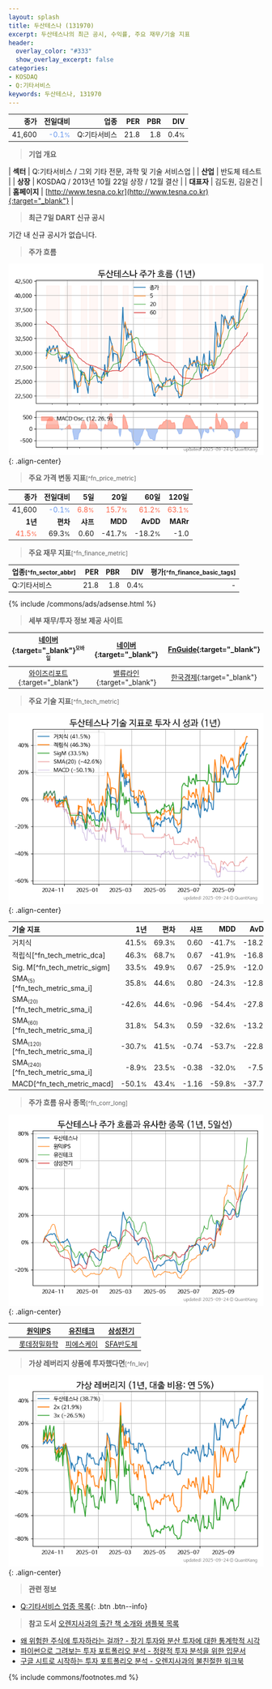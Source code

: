 ```yaml
---
layout: splash
title: 두산테스나 (131970)
excerpt: 두산테스나의 최근 공시, 수익률, 주요 재무/기술 지표
header:
  overlay_color: "#333"
  show_overlay_excerpt: false
categories:
- KOSDAQ
- Q:기타서비스
keywords: 두산테스나, 131970
---
```


| **종가** | **전일대비** | **업종** | **PER** | **PBR** | **DIV** |
| -------: | -----------: | -------: | ------: | ------: | ------: |
| 41,600 | <span style="color: cornflowerblue">-0.1<small>%</small></span> | Q:기타서비스 | 21.8 | 1.8 | 0.4<small>%</small> |

<!-- more -->


> **기업 개요**<a id="company"></a>

| <span style="white-space:nowrap;">**섹터**</span> | Q:기타서비스 / 그외 기타 전문, 과학 및 기술 서비스업 |
| <span style="white-space:nowrap;">**산업**</span> | 반도체 테스트 |
| <span style="white-space:nowrap;">**상장**</span> | KOSDAQ / 2013년 10월 22일 상장 / 12월 결산 |
| <span style="white-space:nowrap;">**대표자**</span> | 김도원, 김윤건 |
| <span style="white-space:nowrap;">**홈페이지**</span> | [http://www.tesna.co.kr](http://www.tesna.co.kr){:target="_blank"} |


> **최근 7일 DART 신규 공시**<a id="dart"></a>

기간 내 신규 공시가 없습니다.


> **주가 흐름**<a id="price"></a>

![131970](/stock/images/131970.png){: .align-center}


> **주요 가격 변동 지표**<small>[^fn_price_metric]</small>

| **종가** | **전일대비** | **5일** | **20일** | **60일** | **120일** |
| -------: | -----------: | ------: | -------: | -------: | --------: |
| 41,600 | <span style="color: cornflowerblue">-0.1<small>%</small></span> | <span style="color: tomato">6.8<small>%</small></span> | <span style="color: tomato">15.7<small>%</small></span> | <span style="color: tomato">61.2<small>%</small></span> | <span style="color: tomato">63.1<small>%</small></span> |
| **1년** | **편차** | **샤프** | **MDD** | **AvDD** | **MARr** |
| <span style="color: tomato">41.5<small>%</small></span> | 69.3<small>%</small> | 0.60 | -41.7<small>%</small> | -18.2<small>%</small> | -1.0 |


> **주요 재무 지표**<small>[^fn_finance_metric]</small>

| **업종**<small>[^fn_sector_abbr]</small> | **PER** | **PBR** | **DIV** | **평가**<small>[^fn_finance_basic_tags]</small> |
| :--------------------------------------- | ------: | ------: | ------: | ----------------------------------------------: |
| Q:기타서비스 | 21.8 | 1.8 | 0.4<small>%</small> | - |



{% include /commons/ads/adsense.html %}

> **세부 재무/투자 정보 제공 사이트**

| [네이버](https://m.stock.naver.com/domestic/stock/131970/finance/summary){:target="_blank"}<sup><small>모바일</small></sup> | [네이버](https://finance.naver.com/item/coinfo.naver?code=131970){:target="_blank"} | [FnGuide](https://comp.fnguide.com/SVO2/ASP/SVD_Invest.asp?gicode=A131970&MenuYn=Y){:target="_blank"} |
| :---: | :---: | :---: |
| [와이즈리포트](https://comp.wisereport.co.kr/company/c1040001.aspx?cmp_cd=131970){:target="_blank"} | [밸류라인](https://www.valueline.co.kr/finance/summary/131970){:target="_blank"} | [한국경제](https://markets.hankyung.com/stock/131970/financial-summary){:target="_blank"} |


> **주요 기술 지표**<small>[^fn_tech_metric]</small>


![131970](/stock/images/131970_tech.png){: .align-center}

| **기술 지표** | **1년** | **편차** | **샤프** | **MDD** | **AvDD** |
| :------------ | ------: | -----------: | -------: | ------: | -------: |
| 거치식 | 41.5<small>%</small> | 69.3<small>%</small> | 0.60 | -41.7<small>%</small> | -18.2<small>%</small> |
| 적립식[^fn_tech_metric_dca] | 46.3<small>%</small> | 68.7<small>%</small> | 0.67 | -41.9<small>%</small> | -16.8<small>%</small> |
| Sig. M[^fn_tech_metric_sigm] | 33.5<small>%</small> | 49.9<small>%</small> | 0.67 | -25.9<small>%</small> | -12.0<small>%</small> |
| SMA<small><sub>(5)</sub></small>[^fn_tech_metric_sma_i] | 35.8<small>%</small> | 44.6<small>%</small> | 0.80 | -24.3<small>%</small> | -12.8<small>%</small> |
| SMA<small><sub>(20)</sub></small>[^fn_tech_metric_sma_i] | -42.6<small>%</small> | 44.6<small>%</small> | -0.96 | -54.4<small>%</small> | -27.8<small>%</small> |
| SMA<small><sub>(60)</sub></small>[^fn_tech_metric_sma_i] | 31.8<small>%</small> | 54.3<small>%</small> | 0.59 | -32.6<small>%</small> | -13.2<small>%</small> |
| SMA<small><sub>(120)</sub></small>[^fn_tech_metric_sma_i] | -30.7<small>%</small> | 41.5<small>%</small> | -0.74 | -53.7<small>%</small> | -22.8<small>%</small> |
| SMA<small><sub>(240)</sub></small>[^fn_tech_metric_sma_i] | -8.9<small>%</small> | 23.5<small>%</small> | -0.38 | -32.0<small>%</small> | -7.5<small>%</small> |
| MACD[^fn_tech_metric_macd] | -50.1<small>%</small> | 43.4<small>%</small> | -1.16 | -59.8<small>%</small> | -37.7<small>%</small> |


> **주가 흐름 유사 종목**<a id="corr"></a><small>[^fn_corr_long]</small>

![131970](/stock/images/131970_corr.png){: .align-center}

|       | [원익IPS](/240810/) | [유진테크](/084370/) | [삼성전기](/009150/) |
| :---: | :------------------------------------: | :------------------------------------: | :------------------------------------: |
|       | [롯데정밀화학](/004000/) | [피에스케이](/319660/) | [SFA반도체](/036540/) |


> **가상 레버리지 상품에 투자했다면**<a id="2x"></a><small>[^fn_lev]</small>

![131970](/stock/images/131970_2x.png){: .align-center}


> **관련 정보**

- [Q:기타서비스 업종 목록](/stats/sector/kosdaq_업종_기타서비스_종목/){: .btn .btn--info}

> **참고 도서** [오렌지사과의 출간 책 소개와 샘플북 목록](https://kongdori.tistory.com/691)

- [왜 위험한 주식에 투자하라는 걸까? - 장기 투자와 분산 투자에 대한 통계학적 시각](https://kongdori.tistory.com/421)
- [파이썬으로 그려보는 투자 포트폴리오 분석  - 정량적 투자 분석을 위한 입문서](https://kongdori.tistory.com/643)
- [구글 시트로 시작하는 투자 포트폴리오 분석 - 오렌지사과의 불친절한 워크북](https://kongdori.tistory.com/449)


{% include commons/footnotes.md %}